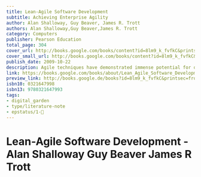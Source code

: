 ```yaml
---
title: Lean-Agile Software Development
subtitle: Achieving Enterprise Agility
author: Alan Shalloway, Guy Beaver, James R. Trott
authors: Alan Shalloway,Guy Beaver,James R. Trott
category: Computers
publisher: Pearson Education
total_page: 304
cover_url: http://books.google.com/books/content?id=8lm9_k_fvfkC&printsec=frontcover&img=1&zoom=1&edge=curl&source=gbs_api
cover_small_url: http://books.google.com/books/content?id=8lm9_k_fvfkC&printsec=frontcover&img=1&zoom=5&edge=curl&source=gbs_api
publish_date: 2009-10-22
description: Agile techniques have demonstrated immense potential for developing more effective, higher-quality software. However,scaling these techniques to the enterprise presents many challenges. The solution is to integrate the principles and practices of Lean Software Development with Agile’s ideology and methods. By doing so, software organizations leverage Lean’s powerful capabilities for “optimizing the whole” and managing complex enterprise projects. A combined “Lean-Agile” approach can dramatically improve both developer productivity and the software’s business value.In this book, three expert Lean software consultants draw from their unparalleled experience to gather all the insights, knowledge, and new skills you need to succeed with Lean-Agile development. Lean-Agile Software Development shows how to extend Scrum processes with an Enterprise view based on Lean principles. The authors present crucial technical insight into emergent design, and demonstrate how to apply it to make iterative development more effective. They also identify several common development “anti-patterns” that can work against your goals, and they offer actionable, proven alternatives. Lean-Agile Software Development shows how to Transition to Lean Software Development quickly and successfully Manage the initiation of product enhancements Help project managers work together to manage product portfolios more effectively Manage dependencies across the software development organization and with its partners and colleagues Integrate development and QA roles to improve quality and eliminate waste Determine best practices for different software development teams The book’s companion Web site, www.netobjectives.com/lasd, provides updates, links to related materials, and support for discussions of the book’s content.
link: https://books.google.com/books/about/Lean_Agile_Software_Development.html?hl=&id=8lm9_k_fvfkC
preview_link: http://books.google.de/books?id=8lm9_k_fvfkC&printsec=frontcover&dq=Lean+Agile+Software+Development&hl=&as_pt=BOOKS&cd=1&source=gbs_api
isbn10: 0321647998
isbn13: 9780321647993
tags:
- digital_garden
- type/literature-note
- epstatus/1-🌱
---
```

# Lean-Agile Software Development - Alan Shalloway Guy Beaver James R Trott
